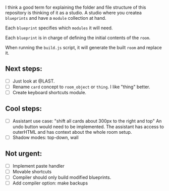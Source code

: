 I think a good term for explaining the folder and file structure of this repository is thinking of it as a studio. A studio where you createa `blueprints` and have a `module` collection at hand.

Each `blueprint` specifies which `modules` it will need.

Each `blueprint` is in charge of defining the initial contents of the `room`.

When running the `build.js` script, it will generate the built `room` and replace it.

## Next steps:
- [ ] Just look at @LAST.
- [ ] Rename `card` concept to `room_object` or `thing`. I like "thing" better.
- [ ] Create keyboard shortcuts module.

## Cool steps:
- [ ] Assistant use case: "shift all cards about 300px to the right and top"
      An undo button would need to be implemented. The assistant has access to outerHTML and has context about the whole room setup.
- [ ] Shadow modes: top-down, wall
 
## Not urgent:
- [ ] Implement paste handler
- [ ] Movable shortcuts
- [ ] Compiler should only build modified blueprints.
- [ ] Add compiler option: make backups